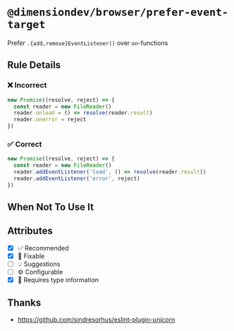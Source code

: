 <!-- begin title -->

# `@dimensiondev/browser/prefer-event-target`

Prefer `.{add,remove}EventListener()` over `on`-functions

<!-- end title -->

## Rule Details

### :x: Incorrect

```ts
new Promise((resolve, reject) => {
  const reader = new FileReader()
  reader.onload = () => resolve(reader.result)
  reader.onerror = reject
})
```

### :white_check_mark: Correct

```ts
new Promise((resolve, reject) => {
  const reader = new FileReader()
  reader.addEventListener('load', () => resolve(reader.result))
  reader.addEventListener('error', reject)
})
```

## When Not To Use It

## Attributes

<!-- begin attributes -->

- [x] :white_check_mark: Recommended
- [x] :wrench: Fixable
- [ ] :bulb: Suggestions
- [ ] :gear: Configurable
- [x] :thought_balloon: Requires type information

<!-- end attributes -->

## Thanks

- <https://github.com/sindresorhus/eslint-plugin-unicorn>
